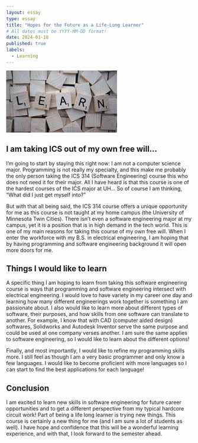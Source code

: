 ```yaml
---
layout: essay
type: essay
title: "Hopes for the Future as a Life-Long Learner"
# All dates must be YYYY-MM-DD format!
date: 2024-01-18
published: true
labels:
  - Learning
---
```


<img class="img-fluid" src="../img/learn2.jpg">

## I am taking ICS out of my own free will…

I’m going to start by staying this right now: I am not a computer science major. Programming is not really my specialty, and this make me probably the only person taking the ICS 314 (Software Engineering) course this who does not need it for their major. All I have heard is that this course is one of the hardest courses of the ICS major at UH… So of course I am thinking, “What did I just get myself into?”

But with that all being said, the ICS 314 course offers a unique opportunity for me as this course is not taught at my home campus (the University of Minnesota Twin Cities). There isn’t even a software engineering major at my campus, yet it is a position that is in high demand in the tech world. This is one of my main reasons for taking this course of my own free will. When I enter the workforce with my B.S. in electrical engineering, I am hoping that by having programming and software engineering background it will open more doors for me.

## Things I would like to learn

A specific thing I am hoping to learn from taking this software engineering course is ways that programming and software engineering intersect with electrical engineering. I would love to have variety in my career one day and learning how many different engineerings work together is something I am passionate about. I also would like to learn more about different types of software, their purposes, and how skills from one software can translate to another. For example, I know that with CAD (computer aided design) softwares, Solidworks and Autodesk Inventor serve the same purpose and could be used at one company verses another. I am sure the same applies to software engineering, so I would like to learn about the different options!

Finally, and most importantly, I would like to refine my programming skills more. I still feel as though I am a very basic programmer and only know a few languages. I would like to become proficient with more languages so I can start to find the best applications for each language!

## Conclusion

I am excited to learn new skills in software engineering for future career opportunities and to get a different perspective from my typical hardcore circuit work! Part of being a life long learner is trying new things. This course is certainly a new thing for me (and I am sure a lot of students as well). I have hope and confidence that this will be a wonderful learning experience, and with that, I look forward to the semester ahead.
